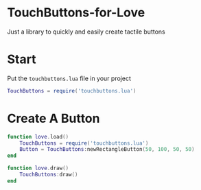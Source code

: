 # TouchButtons-for-Love
Just a library to quickly and easily create tactile buttons
# Start
Put the ``touchbuttons.lua`` file in your project
```lua
TouchButtons = require('touchbuttons.lua')
```
# Create A Button
```lua
function love.load()
    TouchButtons = require('touchbuttons.lua')
    Button = TouchButtons:newRectangleButton(50, 100, 50, 50)
end

function love.draw()
    TouchButtons:draw()
end
```
